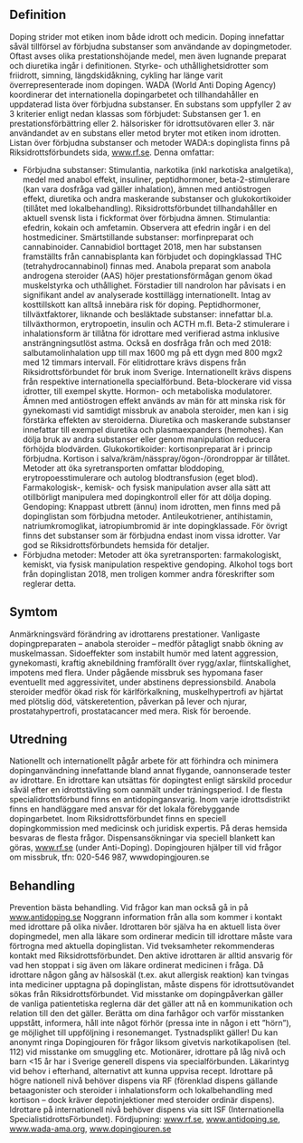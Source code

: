 ## Definition

Doping strider mot etiken inom både idrott och medicin. Doping innefattar såväl tillförsel av förbjudna substanser som användande av dopingmetoder.
Oftast avses olika prestationshöjande medel, men även lugnande preparat och diuretika ingår i definitionen. Styrke- och uthållighetsidrotter som friidrott, simning, längdskidåkning, cykling har länge varit överrepresenterade inom dopingen.
WADA (World Anti Doping Agency) koordinerar det internationella dopingarbetet och tillhandahåller en uppdaterad lista över förbjudna substanser. En substans som uppfyller 2 av 3 kriterier enligt nedan klassas som förbjudet: Substansen ger 1. en prestationsförbättring eller 2. hälsorisker för idrottsutövaren eller 3. när användandet av en substans eller metod bryter mot etiken inom idrotten. Listan över förbjudna substanser och metoder WADA:s dopinglista finns på Riksidrottsförbundets sida, www.rf.se. Denna omfattar:
* Förbjudna substanser: Stimulantia, narkotika (inkl narkotiska analgetika), medel med anabol effekt, insuliner, peptidhormoner, beta-2-stimulerare (kan vara dosfråga vad gäller inhalation), ämnen med antiöstrogen effekt, diuretika och andra maskerande substanser och glukokortikoider (tillåtet med lokalbehandling). Riksidrottsförbundet tillhandahåller en aktuell svensk lista i fickformat över förbjudna ämnen.
Stimulantia: efedrin, kokain och amfetamin. Observera att efedrin ingår i en del hostmediciner.
Smärtstillande substanser: morfinpreparat och cannabinoider. Cannabidiol borttaget 2018, men har substansen framställts från cannabisplanta kan förbjudet och dopingklassad THC (tetrahydrocannabinol) finnas med.
Anabola preparat som anabola androgena steroider (AAS) höjer prestationsförmågan genom ökad muskelstyrka och uthållighet. Förstadier till nandrolon har påvisats i en signifikant andel av analyserade kosttillägg internationellt. Intag av kosttillskott kan alltså innebära risk för doping.
Peptidhormoner, tillväxtfaktorer, liknande och besläktade substanser: innefattar bl.a. tillväxthormon, erytropoetin, insulin och ACTH m.fl.
Beta-2 stimulerare i inhalationsform är tillåtna för idrottare med verifierad astma inklusive ansträngningsutlöst astma. Också en dosfråga från och med 2018: salbutamolinhalation upp till max 1600 mg på ett dygn med 800 mgx2 med 12 timmars intervall. För elitidrottare krävs dispens från Riksidrottsförbundet för bruk inom Sverige. Internationellt krävs dispens från respektive internationella specialförbund.
Beta-blockerare vid vissa idrotter, till exempel skytte.
Hormon- och metaboliska modulatorer. Ämnen med antiöstrogen effekt används av män för att minska risk för gynekomasti vid samtidigt missbruk av anabola steroider, men kan i sig förstärka effekten av steroiderna.
Diuretika och maskerande substanser innefattar till exempel diuretika och plasmaexpanders (hemohes).
Kan dölja bruk av andra substanser eller genom manipulation reducera förhöjda blodvärden.
Glukokortikoider: kortisonpreparat är i princip förbjudna. Kortison i salva/kräm/nässpray/ögon-/örondroppar är tillåtet.
Metoder att öka syretransporten omfattar bloddoping, erytropoesstimulerare och autolog blodtransfusion (eget blod).
Farmakologisk-, kemisk- och fysisk manipulation avser alla sätt att otillbörligt manipulera med dopingkontroll eller för att dölja doping.
Gendoping: Knappast utbrett (ännu) inom idrotten, men finns med på dopinglistan som förbjudna metoder.
Antileukotriener, antihistamin, natriumkromoglikat, iatropiumbromid är inte dopingklassade. För övrigt finns det substanser som är förbjudna endast inom vissa idrotter. Var god se Riksidrottsförbundets hemsida för detaljer.
* Förbjudna metoder: Metoder att öka syretransporten: farmakologiskt, kemiskt, via fysisk manipulation respektive gendoping.
Alkohol togs bort från dopinglistan 2018, men troligen kommer andra föreskrifter som reglerar detta.

## Symtom

Anmärkningsvärd förändring av idrottarens prestationer. Vanligaste dopingpreparaten – anabola steroider – medför påtagligt snabb ökning av muskelmassan. Sidoeffekter som instabilt humör med latent aggression, gynekomasti, kraftig aknebildning framförallt över rygg/axlar, flintskallighet, impotens med flera. Under pågående missbruk ses hypomana faser eventuellt med aggressivitet, under abstinens depressionsbild. Anabola steroider medför ökad risk för kärlförkalkning, muskelhypertrofi av hjärtat med plötslig död, vätskeretention, påverkan på lever och njurar, prostatahypertrofi, prostatacancer med mera. Risk för beroende.

## Utredning

Nationellt och internationellt pågår arbete för att förhindra och minimera dopinganvändning innefattande bland annat flygande, oannonserade tester av idrottare. En idrottare kan utsättas för dopingtest enligt särskild procedur såväl efter en idrottstävling som oanmält under träningsperiod.
I de flesta specialidrottsförbund finns en antidopingansvarig. Inom varje idrottsdistrikt finns en handläggare med ansvar för det lokala förebyggande dopingarbetet. Inom Riksidrottsförbundet finns en speciell dopingkommission med medicinsk och juridisk expertis. På deras hemsida besvaras de flesta frågor. Dispensansökningar via speciell blankett kan göras, www.rf.se (under Anti-Doping). Dopingjouren hjälper till vid frågor om missbruk, tfn: 020-546 987, wwwdopingjouren.se

## Behandling

Prevention bästa behandling. Vid frågor kan man också gå in på www.antidoping.se Noggrann information från alla som kommer i kontakt med idrottare på olika nivåer. Idrottaren bör själva ha en aktuell lista över dopingmedel, men alla läkare som ordinerar medicin till idrottare måste vara förtrogna med aktuella dopinglistan. Vid tveksamheter rekommenderas kontakt med Riksidrottsförbundet. Den aktive idrottaren är alltid ansvarig för vad hen stoppat i sig även om läkare ordinerat medicinen i fråga. Då idrottare någon gång av hälsoskäl (t.ex. akut allergisk reaktion) kan tvingas inta mediciner upptagna på dopinglistan, måste dispens för idrottsutövandet sökas från Riksidrottsförbundet.
Vid misstanke om dopingpåverkan gäller de vanliga patientetiska reglerna där det gäller att nå en kommunikation och relation till den det gäller. Berätta om dina farhågor och varför misstanken uppstått, informera, håll inte något förhör (pressa inte in någon i ett ”hörn”), ge möjlighet till uppföljning i resonemanget.
Tystnadsplikt gäller!
Du kan anonymt ringa Dopingjouren för frågor liksom givetvis narkotikapolisen (tel. 112) vid misstanke om smuggling etc.
Motionärer, idrottare på låg nivå och barn <15 år har i Sverige generell dispens via specialförbunden. Läkarintyg vid behov i efterhand, alternativt att kunna uppvisa recept. Idrottare på högre nationell nivå behöver dispens via RF (förenklad dispens gällande betaagonister och steroider i inhalationsform och lokalbehandling med kortison – dock kräver depotinjektioner med steroider ordinär dispens). Idrottare på internationell nivå behöver dispens via sitt ISF (Internationella SpecialistidrottsFörbundet). Fördjupning: www.rf.se, www.antidoping.se, www.wada-ama.org, www.dopingjouren.se

